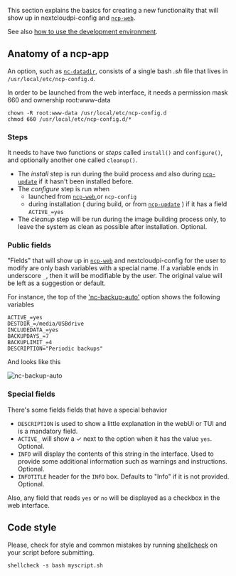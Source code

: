 [ncp-web]: https://github.com/nextcloud/nextcloudpi/wiki/Configuration-Reference#ncp-web
[nc-datadir]: https://github.com/nextcloud/nextcloudpi/wiki/Configuration-Reference#nc-datadir
[ncp-update]: https://github.com/nextcloud/nextcloudpi/wiki/Configuration-Reference#ncp-update
[nc-backup-auto]: https://github.com/nextcloud/nextcloudpi/wiki/Configuration-Reference#nc-backup-auto

This section explains the basics for creating a new functionality that will show up in nextcloudpi-config and [`ncp-web`][ncp-web].

See also [how to use the development environment](https://github.com/nextcloud/nextcloudpi/wiki/Development-environment).

## Anatomy of a ncp-app

An option, such as [`nc-datadir`][nc-datadir], consists of a single bash _.sh_ file that lives in `/usr/local/etc/ncp-config.d`.

In order to be launched from the web interface, it needs a permission mask 660 and ownership root:www-data

```
chown -R root:www-data /usr/local/etc/ncp-config.d 
chmod 660 /usr/local/etc/ncp-config.d/*
```

### Steps
It needs to have two functions or _steps_ called `install()` and `configure()`, and optionally another one called `cleanup()`.

 - The _install_ step is run during the build process and also during [`ncp-update`][ncp-update] if it hasn't been installed before.
 - The _configure_ step is run when 
    - launched from [`ncp-web`][ncp-web],or `ncp-config`
    - during installation ( during build, or from [`ncp-update`][ncp-update] ) if it has a field `ACTIVE_=yes`
 - The _cleanup_ step will be run during the image building process only, to leave the system as clean as possible after installation. Optional.


### Public fields
"Fields" that will show up in [`ncp-web`][ncp-web] and nextcloudpi-config for the user to modify are only bash variables with a special name. If a variable ends in underscore `_`, then it will be modifiable by the user. The original value will be left as a suggestion or default.

For instance, the top of the ['nc-backup-auto'][nc-backup-auto] option shows the following variables

```
ACTIVE_=yes
DESTDIR_=/media/USBdrive
INCLUDEDATA_=yes
BACKUPDAYS_=7
BACKUPLIMIT_=4
DESCRIPTION="Periodic backups"
```

And looks like this

![nc-backup-auto](https://ownyourbits.com/wp-content/uploads/2017/08/ncp-web2.jpg)

### Special fields
There's some fields fields that have a special behavior

 - `DESCRIPTION` is used to show a little explanation in the webUI or TUI and is a mandatory field.
 - `ACTIVE_` will show a ✓ next to the option when it has the value `yes`. Optional.
 - `INFO` will display the contents of this string in the interface. Used to provide some additional information such as warnings and instructions. Optional.
 - `INFOTITLE` header for the `INFO` box. Defaults to "Info" if it is not provided. Optional.

Also, any field that reads `yes` or `no` will be displayed as a checkbox in the web interface.

## Code style

Please, check for style and common mistakes by running [shellcheck](http://www.shellcheck.net/) on your script before submitting.

```
shellcheck -s bash myscript.sh
```
